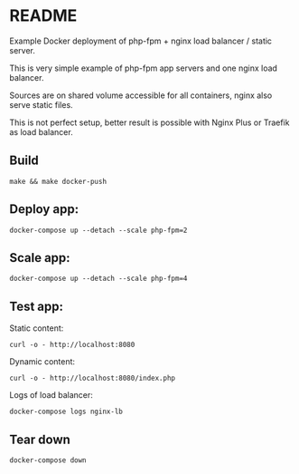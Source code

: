 # README

Example Docker deployment of php-fpm + nginx load balancer / static server.

This is very simple example of php-fpm app servers and one nginx load balancer.

Sources are on shared volume accessible for all containers, nginx also serve static files.

This is not perfect setup, better result is possible with Nginx Plus or Traefik as load balancer.

## Build

    make && make docker-push

## Deploy app:

    docker-compose up --detach --scale php-fpm=2

## Scale app:

    docker-compose up --detach --scale php-fpm=4

## Test app:


Static content:

    curl -o - http://localhost:8080

Dynamic content:

    curl -o - http://localhost:8080/index.php

Logs of load balancer:

    docker-compose logs nginx-lb

## Tear down

    docker-compose down
